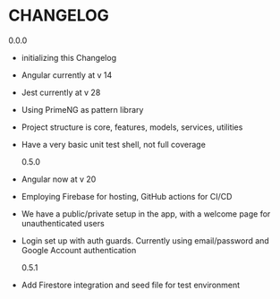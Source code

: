 # CHANGELOG

0.0.0

- initializing this Changelog
- Angular currently at v 14
- Jest currently at v 28
- Using PrimeNG as pattern library
- Project structure is core, features, models, services, utilities
- Have a very basic unit test shell, not full coverage

  0.5.0

- Angular now at v 20
- Employing Firebase for hosting, GitHub actions for CI/CD
- We have a public/private setup in the app, with a welcome page for unauthenticated users
- Login set up with auth guards. Currently using email/password and Google Account authentication

  0.5.1

- Add Firestore integration and seed file for test environment
